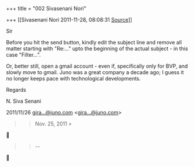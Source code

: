 +++
title = "002 Sivasenani Nori"

+++
[[Sivasenani Nori	2011-11-28, 08:08:31 [Source](https://groups.google.com/g/bvparishat/c/EiXMb8QxpnM)]]



Sir

  

Before you hit the send button, kindly edit the subject line and remove all matter starting with "Re:..." upto the beginning of the actual subject - in this case "Filter...".

  

Or, better still, open a gmail account - even if, specifically only for BVP, and slowly move to gmail. Juno was a great company a decade ago; I guess it no longer keeps pace with technological developments.

  

Regards

N. Siva Senani  
  

2011/11/26 [gira...@juno.com]() \<[gira...@juno.com]()\>  

> 
> > Nov. 25, 2011 >
> 
> > 
> > 
> > 
> > 
> > 



> 
> > --  
> > 



